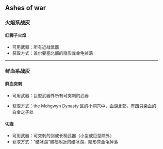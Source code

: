 ## Ashes of war

### 火焰系战灰

#### 红狮子火焰

*   可用武器：所有近战武器
*   获取方式：盖尔要塞北部的隐形粪金龟掉落

---

### 鲜血系战灰

#### 鲜血突刺

*   可用武器：巨型武器外所有可突刺的武器

*   获取方式：the Mohgwyn Dynasty 区的小洞穴中，血湖北部，有四只染血的白金之子处

#### 切腹

*   可用武器：可突刺的剑或长柄武器（小型或巨型除外）
*   获取方式：”结冰湖“赐福附近的结冰湖，隐形粪金龟掉落